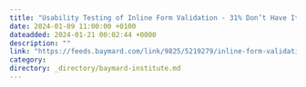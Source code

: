 ```yaml
---
title: "Usability Testing of Inline Form Validation - 31% Don’t Have It, 4% Get It Wrong"
date: 2024-01-09 11:00:00 +0100
dateadded: 2024-01-21 00:02:44 +0000
description: ""
link: "https://feeds.baymard.com/link/9825/5219279/inline-form-validation"
category:
directory: _directory/baymard-institute.md
---
```

